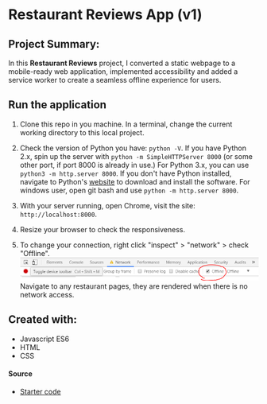 # Restaurant Reviews App (v1)

## Project Summary:
In this **Restaurant Reviews** project, I converted a static webpage to a mobile-ready web application, implemented accessibility and added a service worker to create a seamless offline experience for users.

## Run the application

1. Clone this repo in you machine. In a terminal, change the current working directory to this local project. 
2. Check the version of Python you have: `python -V`. If you have Python 2.x, spin up the server with `python -m SimpleHTTPServer 8000` (or some other port, if port 8000 is already in use.) For Python 3.x, you can use `python3 -m http.server 8000`.  If you don't have Python installed, navigate to Python's [website](https://www.python.org/) to download and install the software. For windows user, open git bash and use `python -m http.server 8000`.

3. With your server running, open Chrome, visit the site: `http://localhost:8000`.
4. Resize your browser to check the responsiveness.
5. To change your connection, right click "inspect" > "network" > check "Offline".
![run the app offline](img/changeOffline.png)
Navigate to any restaurant pages, they are rendered when there is no network access.

## Created with: 
- Javascript ES6
- HTML
- CSS

#### Source
* [Starter code](https://github.com/udacity/mws-restaurant-stage-1)


